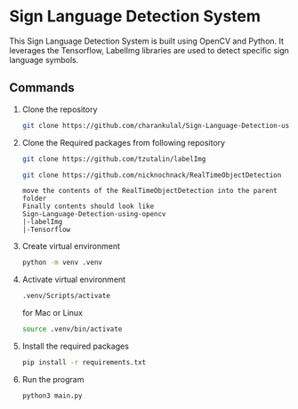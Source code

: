 # Sign Language Detection System

This Sign Language Detection System is built using OpenCV and Python. It leverages the Tensorflow, LabelImg libraries are used to detect specific sign language symbols.

## Commands

1. Clone the repository

   ```bash
   git clone https://github.com/charankulal/Sign-Language-Detection-using-opencv
   ```

2. Clone the Required packages from following repository

   ```bash
   git clone https://github.com/tzutalin/labelImg
   ```

   ```bash
   git clone https://github.com/nicknochnack/RealTimeObjectDetection
   ```

   ```text
   move the contents of the RealTimeObjectDetection into the parent folder
   Finally contents should look like
   Sign-Language-Detection-using-opencv
   |-labelImg
   |-Tensorflow
   
   ```

3. Create virtual environment

   ```bash
   python -m venv .venv
   ```

4. Activate virtual environment

   ```bash
   .venv/Scripts/activate
   ```

   for Mac or Linux

   ```bash
   source .venv/bin/activate
   ```

5. Install the required packages

   ```bash
   pip install -r requirements.txt
   ```

6. Run the program

   ```bash
   python3 main.py
   ```
